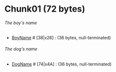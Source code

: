 ﻿# Chunk01 (72 bytes)

###### The boy's name
* [BoyName](../Items/FixedLengthString.md) # [38|x26] : (36 bytes, null-terminated) 

###### The dog's name
* [DogName](../Items/FixedLengthString.md) # [74|x4A] : (36 bytes, null-terminated) 